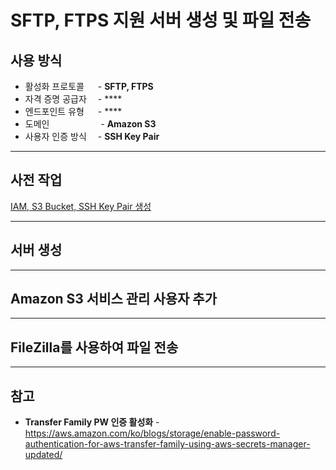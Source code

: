 # SFTP, FTPS 지원 서버 생성 및 파일 전송

## 사용 방식
- 활성화 프로토콜 　 - **SFTP, FTPS**  
- 자격 증명 공급자 　- ****  
- 엔드포인트 유형 　 - ****  
- 도메인 　　　 　　 - **Amazon S3**  
- 사용자 인증 방식　 - **SSH Key Pair**  

<hr>

## 사전 작업
[IAM, S3 Bucket, SSH Key Pair 생성](https://github.com/kva231/AWS-Tech-Note/blob/master/Migration%20%26%20Transfer/AWS%20Transfer%20Family/%EC%82%AC%EC%A0%84%20%EC%9E%91%EC%97%85.md)

<hr>

## 서버 생성

<hr>

## Amazon S3 서비스 관리 사용자 추가

<hr>

## FileZilla를 사용하여 파일 전송

<hr>

## 참고
- **Transfer Family PW 인증 활성화** - https://aws.amazon.com/ko/blogs/storage/enable-password-authentication-for-aws-transfer-family-using-aws-secrets-manager-updated/
